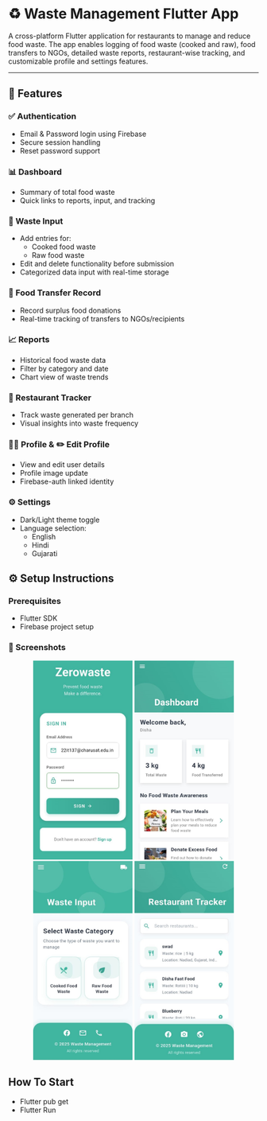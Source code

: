 # ♻️ Waste Management Flutter App

A cross-platform Flutter application for restaurants to manage and reduce food waste. The app enables logging of food waste (cooked and raw), food transfers to NGOs, detailed waste reports, restaurant-wise tracking, and customizable profile and settings features.

---

## 📱 Features

### ✅ Authentication
- Email & Password login using Firebase
- Secure session handling
- Reset password support

### 📊 Dashboard
- Summary of total food waste
- Quick links to reports, input, and tracking

### 📝 Waste Input
- Add entries for:
  - Cooked food waste
  - Raw food waste
- Edit and delete functionality before submission
- Categorized data input with real-time storage

### 🔁 Food Transfer Record
- Record surplus food donations
- Real-time tracking of transfers to NGOs/recipients

### 📈 Reports
- Historical food waste data
- Filter by category and date
- Chart view of waste trends

### 🧭 Restaurant Tracker
- Track waste generated per branch
- Visual insights into waste frequency

### 🙍‍♂️ Profile & ✏️ Edit Profile
- View and edit user details
- Profile image update
- Firebase-auth linked identity

### ⚙️ Settings
- Dark/Light theme toggle
- Language selection:
  - English
  - Hindi
  - Gujarati

## ⚙️ Setup Instructions

### Prerequisites
- Flutter SDK
- Firebase project setup

### 📸 Screenshots
<p align="center">
  <img src="assets/screenshots/Signin.jpeg" alt="SignIn" width="200" height="400" />
  <img src="assets/screenshots/Dashboard.jpeg" alt="Dashboard" width="200" height="400" />
  <img src="assets/screenshots/waste_input.jpeg" alt="Waste Input" width="200" height="400" />
  <!-- <img src="assets/screenshots/Food_Transfer.jpeg" alt="Food Transfer Record" width="200" height="400" /> -->
  <img src="assets/screenshots/RestaurantTracker.jpeg" alt="Restaurant Tracker" width="200" height="400" />
  <!-- <img src="assets/screenshots/Profile.jpeg" alt="Profile" width="200" height="400" /> -->
</p>


## How To Start
- Flutter pub get
- Flutter Run



